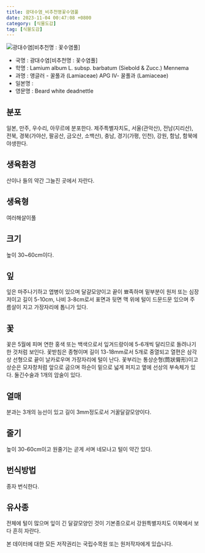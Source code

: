 ```yaml
---
title: 광대수염_비추천명꽃수염풀
date: 2023-11-04 00:47:08 +0800
category: [식물도감]
tag: [식물도감]
---
```




![광대수염[비추천명 : 꽃수염풀]](/fileUpload/plants/basic/Labiatae/Lamium/18256/1_th2.JPG)
- 국명 : 광대수염[비추천명 : 꽃수염풀]
- 학명 : Lamium album L. subsp. barbatum (Siebold & Zucc.) Mennema
- 과명 : 앵글러 - 꿀풀과 (Lamiaceae) APG Ⅳ- 꿀풀과 (Lamiaceae)
- 일본명 : 
- 영문명 : Beard white deadnettle


## 분포
일본, 만주, 우수리, 아무르에 분포한다.제주특별자치도, 서울(관악산), 전남(지리산), 전북, 경북(가야산, 팔공산, 금오산, 소백산), 충남, 경기(가평, 인천), 강원, 함남, 함북에 야생한다.
## 생육환경
산이나 들의 약간 그늘진 곳에서 자란다.
## 생육형
여러해살이풀
## 크기
높이 30~60cm이다.
## 잎
잎은 마주나기하고 엽병이 있으며 달걀모양이고 끝이 뾰족하며 밑부분이 원저 또는 심장저이고 길이 5-10cm, 나비 3-8cm로서 표면과 뒷면 맥 위에 털이 드문드문 있으며 주름살이 지고 가장자리에 톱니가 있다.
## 꽃
꽃은 5월에 피며 연한 홍색 또는 백색으로서 잎겨드랑이에 5-6개씩 달리므로 돌려나기한 것처럼 보인다. 꽃받침은 종형이며 길이 13-18mm로서 5개로 중열되고 열편은 삼각상 선형으로 끝이 날카로우며 가장자리에 털이 난다. 꽃부리는 통상순형(筒狀脣形)이고 상순은 모자창처럼 앞으로 굽으며 하순이 밑으로 넓게 퍼지고 옆에 선상의 부속체가 있다. 둘긴수술과 1개의 암술이 있다.
## 열매
분과는 3개의 능선이 있고 길이 3mm정도로서 거꿀달걀모양이다.
## 줄기
높이 30-60cm이고 원줄기는 곧게 서며 네모나고 털이 약간 있다.
## 번식방법
종자 번식한다.
## 유사종
전체에 털이 많으며 잎이 긴 달걀모양인 것이 기본종으로서 강원특별자치도 이북에서 보다 흔히 자란다.






본 데이터에 대한 모든 저작권리는 국립수목원 또는 원저작자에게 있습니다.

